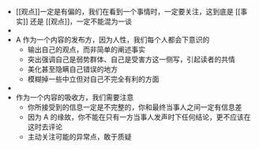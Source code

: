 - [[观点]]一定是有偏的，我们在看到一个事情时，一定要关注，这到底是 [[事实]] 还是 [[观点]]，一定不能混为一谈
-
- A 作为一个内容的发布方，因为人性，我们每个人都会下意识的
	- 输出自己的观点，而非简单的阐述事实
	- 突出强调自己是弱势群体、自己是受害方这一侧写，引起读者的共情
	- 美化甚至隐瞒自己错误的地方
	- 模糊掉一些中立但对自己不完全有利的方面
-
- 作为一个内容的吸收方，我们需要注意
	- 你所接受到的信息一定是不完整的，你和最终当事人之间一定有信息差
	- 因为 A 的缘故，你不能在只有一方当事人发声时下任何结论，更不应该在这时去评论
	- 主动关注可能的异常点，敢于质疑